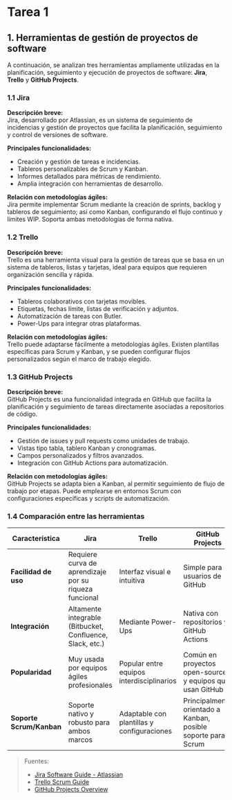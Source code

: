 # Tarea 1

## 1. Herramientas de gestión de proyectos de software

A continuación, se analizan tres herramientas ampliamente utilizadas en la planificación, seguimiento y ejecución de proyectos de software: **Jira**, **Trello** y **GitHub Projects**.

### 1.1 Jira

**Descripción breve:**  
Jira, desarrollado por Atlassian, es un sistema de seguimiento de incidencias y gestión de proyectos que facilita la planificación, seguimiento y control de versiones de software.

**Principales funcionalidades:**
- Creación y gestión de tareas e incidencias.
- Tableros personalizables de Scrum y Kanban.
- Informes detallados para métricas de rendimiento.
- Amplia integración con herramientas de desarrollo.

**Relación con metodologías ágiles:**  
Jira permite implementar Scrum mediante la creación de sprints, backlog y tableros de seguimiento; así como Kanban, configurando el flujo continuo y límites WIP. Soporta ambas metodologías de forma nativa.

### 1.2 Trello

**Descripción breve:**  
Trello es una herramienta visual para la gestión de tareas que se basa en un sistema de tableros, listas y tarjetas, ideal para equipos que requieren organización sencilla y rápida.

**Principales funcionalidades:**
- Tableros colaborativos con tarjetas movibles.
- Etiquetas, fechas límite, listas de verificación y adjuntos.
- Automatización de tareas con Butler.
- Power-Ups para integrar otras plataformas.

**Relación con metodologías ágiles:**  
Trello puede adaptarse fácilmente a metodologías ágiles. Existen plantillas específicas para Scrum y Kanban, y se pueden configurar flujos personalizados según el marco de trabajo elegido.

### 1.3 GitHub Projects

**Descripción breve:**  
GitHub Projects es una funcionalidad integrada en GitHub que facilita la planificación y seguimiento de tareas directamente asociadas a repositorios de código.

**Principales funcionalidades:**
- Gestión de issues y pull requests como unidades de trabajo.
- Vistas tipo tabla, tablero Kanban y cronogramas.
- Campos personalizados y filtros avanzados.
- Integración con GitHub Actions para automatización.

**Relación con metodologías ágiles:**  
GitHub Projects se adapta bien a Kanban, al permitir seguimiento de flujo de trabajo por etapas. Puede emplearse en entornos Scrum con configuraciones específicas y scripts de automatización.

### 1.4 Comparación entre las herramientas

| Característica               | Jira                                                               | Trello                                                            | GitHub Projects                                                   |
|------------------------------|--------------------------------------------------------------------|-------------------------------------------------------------------|-------------------------------------------------------------------|
| **Facilidad de uso**         | Requiere curva de aprendizaje por su riqueza funcional             | Interfaz visual e intuitiva                                       | Simple para usuarios de GitHub                                    |
| **Integración**              | Altamente integrable (Bitbucket, Confluence, Slack, etc.)          | Mediante Power-Ups                                                | Nativa con repositorios y GitHub Actions                         |
| **Popularidad**              | Muy usada por equipos ágiles profesionales                         | Popular entre equipos interdisciplinarios                         | Común en proyectos open-source y equipos que usan GitHub         |
| **Soporte Scrum/Kanban**     | Soporte nativo y robusto para ambos marcos                         | Adaptable con plantillas y configuraciones                        | Principalmente orientado a Kanban, posible soporte para Scrum     |

> Fuentes:
> - [Jira Software Guide - Atlassian](https://www.atlassian.com/software/jira/guides)
> - [Trello Scrum Guide](https://www.atlassian.com/blog/trello/how-to-scrum-and-trello-for-teams-at-work)
> - [GitHub Projects Overview](https://github.com/features/project-management)